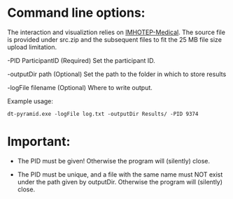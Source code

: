 Command line options:
=======================
The interaction and visualiztion relies on [IMHOTEP-Medical](https://github.com/IMHOTEP-Medical/imhotep). The source file is provided under src.zip and the subsequent files to fit the 25 MB file size upload limitation.

-PID ParticipantID (Required)
Set the participant ID.


-outputDir path (Optional)
Set the path to the folder in which to store results


-logFile filename (Optional)
Where to write output.



Example usage:
```
dt-pyramid.exe -logFile log.txt -outputDir Results/ -PID 9374
```


Important:
======================

- The PID must be given! Otherwise the program will (silently) close.

- The PID must be unique, and a file with the same name must NOT exist under the path given by outputDir. Otherwise the program will (silently) close.
